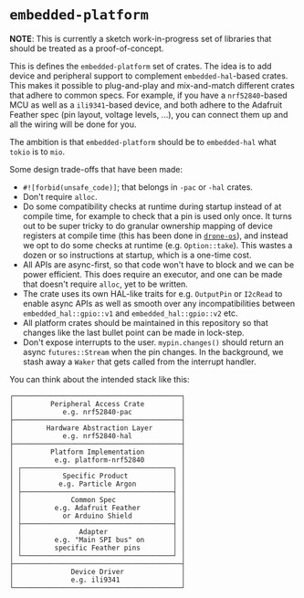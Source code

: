 # `embedded-platform`

**NOTE**: This is currently a sketch work-in-progress set of libraries that should be treated as a proof-of-concept.

This is defines the `embedded-platform` set of crates.  The idea is to add device and peripheral support to complement
`embedded-hal`-based crates.  This makes it possible to plug-and-play and mix-and-match different crates that adhere to
common specs.  For example, if you have a `nrf52840`-based MCU as well as a `ili9341`-based device, and both adhere to
the Adafruit Feather spec (pin layout, voltage levels, ...), you can connect them up and all the wiring will be done for
you.

The ambition is that `embedded-platform` should be to `embedded-hal` what `tokio` is to `mio`.

Some design trade-offs that have been made:

  * `#![forbid(unsafe_code)]`; that belongs in `-pac` or `-hal` crates.
  * Don't require `alloc`.
  * Do some compatibility checks at runtime during startup instead of at compile time, for example to check that a pin
    is used only once.  It turns out to be super tricky to do granular ownership mapping of device registers at compile
    time (this has been done in [`drone-os`](https://www.drone-os.com/)), and instead we opt to do some checks at
    runtime (e.g. `Option::take`).  This wastes a dozen or so instructions at startup, which is a one-time cost.
  * All APIs are async-first, so that code won't have to block and we can be power efficient.  This does require an
    executor, and one can be made that doesn't require `alloc`, yet to be written.
  * The crate uses its own HAL-like traits for e.g. `OutputPin` or `I2cRead` to enable async APIs as well as smooth
    over any incompatibilities between `embedded_hal::gpio::v1` and `embedded_hal::gpio::v2` etc.
  * All platform crates should be maintained in this repository so that changes like the last bullet point can be
    made in lock-step.
  * Don't expose interrupts to the user.  `mypin.changes()` should return an async `futures::Stream` when the pin
    changes.  In the background, we stash away a `Waker` that gets called from the interrupt handler.

You can think about the intended stack like this:

```text
┌─────────────────────────────────────────┐
│         Peripheral Access Crate         │
│            e.g. nrf52840-pac            │
├─────────────────────────────────────────┤
│        Hardware Abstraction Layer       │
│            e.g. nrf52840-hal            │
├─────────────────────────────────────────┤
│         Platform Implementation         │
│          e.g. platform-nrf52840         │
│ ┌─────────────────────────────────────┐ │
│ │          Specific Product           │ │
│ │         e.g. Particle Argon         │ │
│ ├─────────────────────────────────────┤ │
│ │            Common Spec              │ │
│ │        e.g. Adafruit Feather        │ │
│ │          or Arduino Shield          │ │
│ ├─────────────────────────────────────┤ │
│ │              Adapter                │ │
│ │        e.g. "Main SPI bus" on       │ │
│ │        specific Feather pins        │ │
│ └─────────────────────────────────────┘ │
├─────────────────────────────────────────┤
│              Device Driver              │
│              e.g. ili9341               │
└─────────────────────────────────────────┘
```
